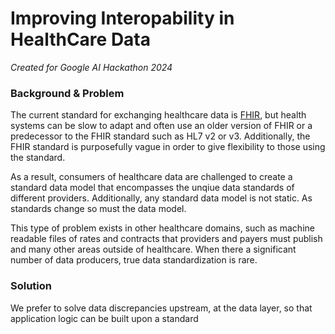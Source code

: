 # Improving Interopability in HealthCare Data
_Created for Google AI Hackathon 2024_

### Background & Problem
The current standard for exchanging healthcare data is [FHIR](https://www.hl7.org/fhir/), but health systems can be slow to adapt and often use an older version of FHIR or a predecessor to the FHIR standard such as HL7 v2 or v3. Additionally, the FHIR standard is purposefully vague in order to give flexibility to those using the standard.

As a result, consumers of healthcare data are challenged to create a standard data model that encompasses the unqiue data standards of different providers. Additionally, any standard data model is not static. As standards change so must the data model.

This type of problem exists in other healthcare domains, such as machine readable files of rates and contracts that providers and payers must publish and many other areas outside of healthcare. When there a significant number of data producers, true data standardization is rare.

### Solution
We prefer to solve data discrepancies upstream, at the data layer, so that application logic can be built upon a standard 